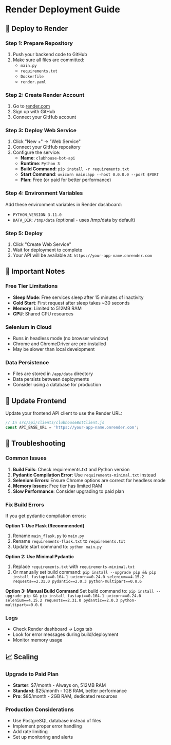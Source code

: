 # Render Deployment Guide

## 🚀 Deploy to Render

### Step 1: Prepare Repository
1. Push your backend code to GitHub
2. Make sure all files are committed:
   - `main.py`
   - `requirements.txt`
   - `Dockerfile`
   - `render.yaml`

### Step 2: Create Render Account
1. Go to [render.com](https://render.com)
2. Sign up with GitHub
3. Connect your GitHub account

### Step 3: Deploy Web Service
1. Click "New +" → "Web Service"
2. Connect your GitHub repository
3. Configure the service:
   - **Name**: `clubhouse-bot-api`
   - **Runtime**: `Python 3`
   - **Build Command**: `pip install -r requirements.txt`
   - **Start Command**: `uvicorn main:app --host 0.0.0.0 --port $PORT`
   - **Plan**: Free (or paid for better performance)

### Step 4: Environment Variables
Add these environment variables in Render dashboard:
- `PYTHON_VERSION`: `3.11.0`
- `DATA_DIR`: `/tmp/data` (optional - uses /tmp/data by default)

### Step 5: Deploy
1. Click "Create Web Service"
2. Wait for deployment to complete
3. Your API will be available at: `https://your-app-name.onrender.com`

## 🔧 Important Notes

### Free Tier Limitations
- **Sleep Mode**: Free services sleep after 15 minutes of inactivity
- **Cold Start**: First request after sleep takes ~30 seconds
- **Memory**: Limited to 512MB RAM
- **CPU**: Shared CPU resources

### Selenium in Cloud
- Runs in headless mode (no browser window)
- Chrome and ChromeDriver are pre-installed
- May be slower than local development

### Data Persistence
- Files are stored in `/app/data` directory
- Data persists between deployments
- Consider using a database for production

## 🔄 Update Frontend

Update your frontend API client to use the Render URL:

```javascript
// In src/api/clients/clubhouseBotClient.js
const API_BASE_URL = 'https://your-app-name.onrender.com';
```

## 🐛 Troubleshooting

### Common Issues
1. **Build Fails**: Check requirements.txt and Python version
2. **Pydantic Compilation Error**: Use `requirements-minimal.txt` instead
3. **Selenium Errors**: Ensure Chrome options are correct for headless mode
4. **Memory Issues**: Free tier has limited RAM
5. **Slow Performance**: Consider upgrading to paid plan

### Fix Build Errors
If you get pydantic compilation errors:

**Option 1: Use Flask (Recommended)**
1. Rename `main_flask.py` to `main.py`
2. Rename `requirements-flask.txt` to `requirements.txt`
3. Update start command to: `python main.py`

**Option 2: Use Minimal Pydantic**
1. Replace `requirements.txt` with `requirements-minimal.txt`
2. Or manually set build command: `pip install --upgrade pip && pip install fastapi==0.104.1 uvicorn==0.24.0 selenium==4.15.2 requests==2.31.0 pydantic==2.0.3 python-multipart==0.0.6`

**Option 3: Manual Build Command**
Set build command to: `pip install --upgrade pip && pip install fastapi==0.104.1 uvicorn==0.24.0 selenium==4.15.2 requests==2.31.0 pydantic==2.0.3 python-multipart==0.0.6`

### Logs
- Check Render dashboard → Logs tab
- Look for error messages during build/deployment
- Monitor memory usage

## 📈 Scaling

### Upgrade to Paid Plan
- **Starter**: $7/month - Always on, 512MB RAM
- **Standard**: $25/month - 1GB RAM, better performance
- **Pro**: $85/month - 2GB RAM, dedicated resources

### Production Considerations
- Use PostgreSQL database instead of files
- Implement proper error handling
- Add rate limiting
- Set up monitoring and alerts
